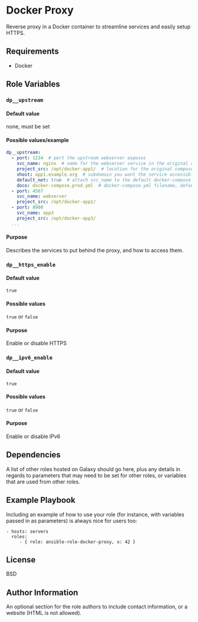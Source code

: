 Docker Proxy
=========

Reverse proxy in a Docker container to streamline services and easily setup HTTPS.

Requirements
------------

- Docker

Role Variables
--------------

### `dp__upstream`
#### Default value
none, must be set
#### Possible values/example
```yaml
dp__upstream:
  - port: 1234  # port the upstream webserver exposes
    svc_name: nginx  # name for the webserver service in the original compose file
    project_src: /opt/docker-app1/  # location for the original compose file on the host
    vhost: app1.example.org  # subdomain you want the service accessible from
    default_net: true  # attach svc_name to the default docker-compose network as well (cf. https://docs.docker.com/compose/networking/#configure-the-default-network), defaults to false
    doco: docker-compose.prod.yml  # docker-compose.yml filename, defaults to docker-compose.yml (optional)
  - port: 4567
    svc_name: webserver
    project_src: /opt/docker-app2/
  - port: 8900
    svc_name: app3
    project_src: /opt/docker-app3/
  ...
```
#### Purpose
Describes the services to put behind the proxy, and how to access them.

### `dp__https_enable`
#### Default value
`true`
#### Possible values
`true` or `false`
#### Purpose
Enable or disable HTTPS

### `dp__ipv6_enable`
#### Default value
`true`
#### Possible values
`true` or `false`
#### Purpose
Enable or disable IPv6

Dependencies
------------

A list of other roles hosted on Galaxy should go here, plus any details in
regards to parameters that may need to be set for other roles, or variables that
are used from other roles.

Example Playbook
----------------

Including an example of how to use your role (for instance, with variables
passed in as parameters) is always nice for users too:

    - hosts: servers
      roles:
         - { role: ansible-role-docker-proxy, x: 42 }

License
-------

BSD

Author Information
------------------

An optional section for the role authors to include contact information, or a
website (HTML is not allowed).
